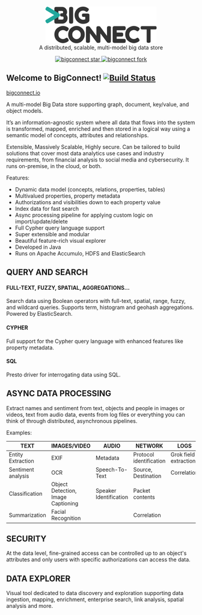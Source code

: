 <p align="center">
  <img src="docs/logo.png"/>
  <br>A distributed, scalable, multi-model big data store<br>
</p>
<p align="center">
  <a href="http://githubbadges.com/star.svg?user=bigconnect&repo=bigconnect&style=default">
    <img src="http://githubbadges.com/star.svg?user=bigconnect&repo=bigconnect&style=default" alt="bigconnect star"/>
  </a>
  <a href="http://githubbadges.com/fork.svg?user=bigconnect&repo=bigconnect&style=default">
    <img src="http://githubbadges.com/fork.svg?user=bigconnect&repo=bigconnect&style=default" alt="bigconnect fork"/>
  </a>
  <br>
</p>

Welcome to BigConnect! [![Build Status](https://travis-ci.com/bigconnect/bigconnect.svg?branch=master)](https://travis-ci.com/bigconnect/bigconnect)
----------------------
[bigconnect.io](https://bigconnect.io)

A multi-model Big Data store supporting graph, document, key/value, and object models.

It’s an information-agnostic system where all data that flows into the system is transformed, mapped, enriched and then stored in a logical way using a semantic model of concepts, attributes and relationships. 

Extensible, Massively Scalable, Highly secure. Can be tailored to build solutions that cover most data analytics use cases and industry requirements, from financial analysis to social media and cybersecurity. It runs on-premise, in the cloud, or both.

Features:

* Dynamic data model (concepts, relations, properties, tables)
* Multivalued properties, property metadata
* Authorizations and visibilities down to each property value
* Index data for fast search
* Async processing pipeline for applying custom logic on import/update/delete
* Full Cypher query language support
* Super extensible and modular
* Beautiful feature-rich visual explorer
* Developed in Java
* Runs on Apache Accumulo, HDFS and ElasticSearch

## QUERY AND SEARCH
#### FULL-TEXT, FUZZY, SPATIAL, AGGREGATIONS...
Search data using Boolean operators with full-text, spatial, range, fuzzy, and wildcard queries. Supports term, histogram and geohash aggregations. Powered by ElasticSearch.

#### CYPHER
Full support for the Cypher query language with enhanced features like property metadata.

#### SQL
Presto driver for interrogating data using SQL.

## ASYNC DATA PROCESSING
Extract names and sentiment from text, objects and people in images or videos, text from audio data, events from log files or everything you can think of through distributed, asynchronous pipelines.

Examples: 
<table>
<thead>
<th>TEXT</th>
<th>IMAGES/VIDEO</th>
<th>AUDIO</th>
<th>NETWORK</th>
<th>LOGS</th>
<th>CUSTOM</th>
</thead>
<tbody>
<tr>
<td>Entity Extraction</td>
<td>EXIF</td>
<td>Metadata</td>
<td>Protocol identification</td>
<td>Grok field extraction</td>
<td rowspan="4">Build your plugin using any programming language</td>
</tr>
<tr>
<td>Sentiment analysis</td>
<td>OCR</td>
<td>Speech-To-Text</td>
<td>Source, Destination</td>
<td>Correlation</td>
</tr>
<tr>
<td>Classification</td>
<td>Object Detection, Image Captioning</td>
<td>Speaker Identification</td>
<td>Packet contents</td>
<td></td>
</tr>
<tr>
<td>Summarization</td>
<td>Facial Recognition</td>
<td></td>
<td>Correlation</td>
<td></td>
</tr>
</tbody>
</table>

## SECURITY
At the data level, fine-grained access can be controlled up to an object's attributes and only users with specific authorizations can access the data.

## DATA EXPLORER

Visual tool dedicated to data discovery and exploration supporting data ingestion, mapping, enrichment, enterprise search, link analysis, spatial analysis and more. 
